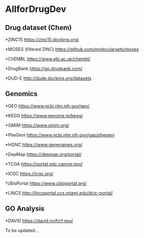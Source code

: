 # AllforDrugDev

## Drug dataset (Chem)
*ZINC15
https://zinc15.docking.org/

*MOSES (filtered ZINC)
https://github.com/molecularsets/moses

*ChEMBL
https://www.ebi.ac.uk/chembl/

*DrugBank
https://go.drugbank.com/

*DUD-E
http://dude.docking.org/datasets

## Genomics
*GEO
https://www.ncbi.nlm.nih.gov/geo/

*KEGG 
https://www.genome.jp/kegg/

*OMIM
https://www.omim.org/

*PheGenI
https://www.ncbi.nlm.nih.gov/gap/phegeni

*HGNC
https://www.genenames.org/

*DepMap
https://depmap.org/portal/

*TCGA
https://portal.gdc.cancer.gov/

*ICGC
https://icgc.org/

*cBioPortal
https://www.cbioportal.org/

*LINCS
http://lincsportal.ccs.miami.edu/dcic-portal/

## GO Analysis
*DAVID
https://david.ncifcrf.gov/





To be updated...
